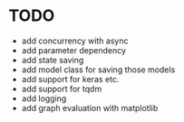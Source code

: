# TODO

- add concurrency with async
- add parameter dependency
- add state saving
- add model class for saving those models
- add support for keras etc.
- add support for tqdm
- add logging
- add graph evaluation with matplotlib
